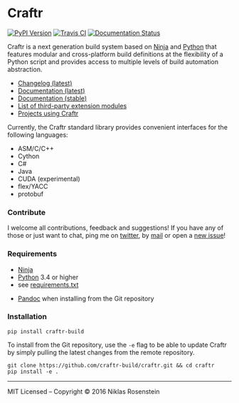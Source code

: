 # Craftr

[![PyPI Version](https://img.shields.io/pypi/v/craftr-build.svg)](https://pypi.python.org/pypi/craftr-build)
[![Travis CI](https://travis-ci.org/craftr-build/craftr.svg)](https://travis-ci.org/craftr-build/craftr)
[![Documentation Status](https://readthedocs.org/projects/craftr/badge/?version=latest)](http://craftr.readthedocs.io/en/latest/?badge=latest)

Craftr is a next generation build system based on [Ninja][] and [Python][]
that features modular and cross-platform build definitions at the flexibility
of a Python script and provides access to multiple levels of build
automation abstraction.

* [Changelog (latest)][Changelog]
* [Documentation (latest)](https://craftr.readthedocs.io/en/latest/)
* [Documentation (stable)](https://craftr.readthedocs.io/en/stable/)
* [List of third-party extension modules](https://github.com/craftr-build/craftr/wiki/Craftr-Extensions)
* [Projects using Craftr](https://github.com/craftr-build/craftr/wiki/Projects-using-Craftr)

Currently, the Craftr standard library provides convenient interfaces
for the following languages:

* ASM/C/C++
* Cython
* C#
* Java
* CUDA (experimental)
* flex/YACC
* protobuf

### Contribute

I welcome all contributions, feedback and suggestions! If you have any of
those or just want to chat, ping me on [twitter][], by [mail][] or open a [new issue][]!

### Requirements

- [Ninja][]
- [Python][] 3.4 or higher
- see [requirements.txt](requirements.txt)
* [Pandoc][] when installing from the Git repository

### Installation

    pip install craftr-build

To install from the Git repository, use the `-e` flag to be able to update
Craftr by simply pulling the latest changes from the remote repository.

    git clone https://github.com/craftr-build/craftr.git && cd craftr
    pip install -e .

----

MIT Licensed &ndash; Copyright &copy; 2016  Niklas Rosenstein

  [new issue]: https://github.com/craftr-build/craftr/issues/new
  [twitter]: https://twitter.com/rosensteinn
  [mail]: mailto:rosensteinniklas@gmail.com
  [Ninja]: https://github.com/ninja-build/ninja
  [Python]: https://www.python.org
  [Pandoc]: http://pandoc.org
  [Changelog]: docs/changelog.rst
